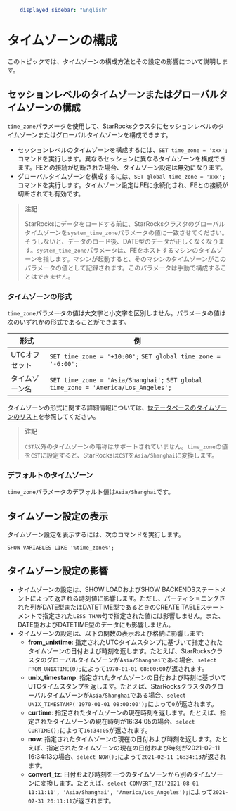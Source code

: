 ```yaml
    displayed_sidebar: "English"
```

# タイムゾーンの構成

このトピックでは、タイムゾーンの構成方法とその設定の影響について説明します。

## セッションレベルのタイムゾーンまたはグローバルタイムゾーンの構成

`time_zone`パラメータを使用して、StarRocksクラスタにセッションレベルのタイムゾーンまたはグローバルタイムゾーンを構成できます。

- セッションレベルのタイムゾーンを構成するには、`SET time_zone = 'xxx';`コマンドを実行します。異なるセッションに異なるタイムゾーンを構成できます。FEとの接続が切断された場合、タイムゾーン設定は無効になります。
- グローバルタイムゾーンを構成するには、`SET global time_zone = 'xxx';`コマンドを実行します。タイムゾーン設定はFEに永続化され、FEとの接続が切断されても有効です。

> **注記**
>
> StarRocksにデータをロードする前に、StarRocksクラスタのグローバルタイムゾーンを`system_time_zone`パラメータの値に一致させてください。そうしないと、データのロード後、DATE型のデータが正しくなくなります。`system_time_zone`パラメータは、FEをホストするマシンのタイムゾーンを指します。マシンが起動すると、そのマシンのタイムゾーンがこのパラメータの値として記録されます。このパラメータは手動で構成することはできません。

### タイムゾーンの形式

`time_zone`パラメータの値は大文字と小文字を区別しません。パラメータの値は次のいずれかの形式であることができます。

| **形式**        | **例**                                                      |
| -------------- | ------------------------------------------------------------ |
| UTCオフセット    | `SET time_zone = '+10:00';` `SET global time_zone = '-6:00';` |
| タイムゾーン名   | `SET time_zone = 'Asia/Shanghai';` `SET global time_zone = 'America/Los_Angeles';` |

タイムゾーンの形式に関する詳細情報については、[tzデータベースのタイムゾーンのリスト](https://en.wikipedia.org/wiki/List_of_tz_database_time_zones)を参照してください。

> **注記**
>
> `CST`以外のタイムゾーンの略称はサポートされていません。`time_zone`の値を`CST`に設定すると、StarRocksは`CST`を`Asia/Shanghai`に変換します。

### デフォルトのタイムゾーン

`time_zone`パラメータのデフォルト値は`Asia/Shanghai`です。

## タイムゾーン設定の表示

タイムゾーン設定を表示するには、次のコマンドを実行します。

```plaintext
SHOW VARIABLES LIKE '%time_zone%';
```

## タイムゾーン設定の影響

- タイムゾーンの設定は、SHOW LOADおよびSHOW BACKENDSステートメントによって返される時刻値に影響します。ただし、パーティショニングされた列がDATE型またはDATETIME型であるときのCREATE TABLEステートメントで指定された`LESS THAN`句で指定された値には影響しません。また、DATE型およびDATETIME型のデータにも影響しません。
- タイムゾーンの設定は、以下の関数の表示および格納に影響します:
  - **from_unixtime**: 指定されたUTCタイムスタンプに基づいて指定されたタイムゾーンの日付および時刻を返します。たとえば、StarRocksクラスタのグローバルタイムゾーンが`Asia/Shanghai`である場合、`select FROM_UNIXTIME(0);`によって`1970-01-01 08:00:00`が返されます。
  - **unix_timestamp**: 指定されたタイムゾーンの日付および時刻に基づいてUTCタイムスタンプを返します。たとえば、StarRocksクラスタのグローバルタイムゾーンが`Asia/Shanghai`である場合、`select UNIX_TIMESTAMP('1970-01-01 08:00:00');`によって`0`が返されます。
  - **curtime**: 指定されたタイムゾーンの現在時刻を返します。たとえば、指定されたタイムゾーンの現在時刻が16:34:05の場合、`select CURTIME();`によって`16:34:05`が返されます。
  - **now**: 指定されたタイムゾーンの現在の日付および時刻を返します。たとえば、指定されたタイムゾーンの現在の日付および時刻が2021-02-11 16:34:13の場合、`select NOW();`によって`2021-02-11 16:34:13`が返されます。
  - **convert_tz**: 日付および時刻を一つのタイムゾーンから別のタイムゾーンに変換します。たとえば、`select CONVERT_TZ('2021-08-01 11:11:11', 'Asia/Shanghai', 'America/Los_Angeles');`によって`2021-07-31 20:11:11`が返されます。
```